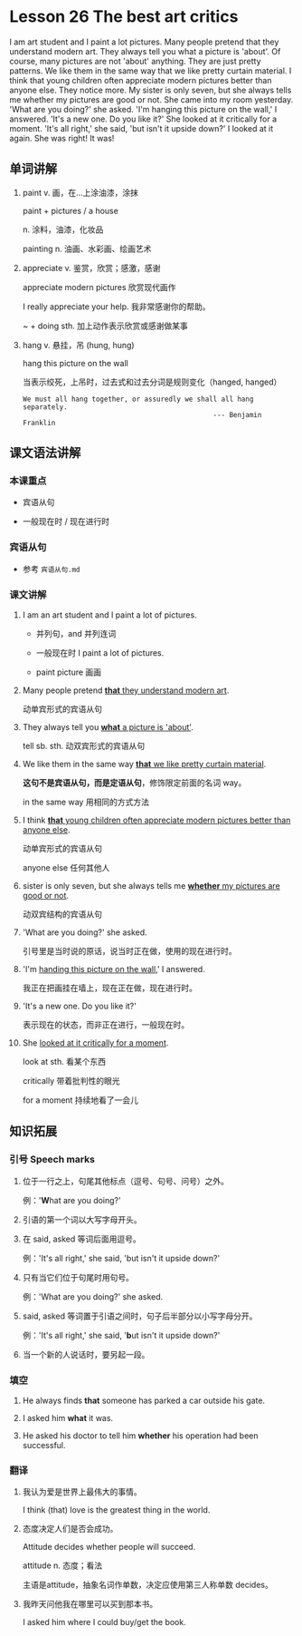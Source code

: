 # Lesson 26 The best art critics

I am art student and I paint a lot pictures. Many people pretend that they understand modern art. They always tell you what a picture is 'about'. Of course, many pictures are not 'about' anything. They are just pretty patterns. We like them in the same way that we like pretty curtain material. I think that young children often appreciate modern pictures better than anyone else. They notice more. My sister is only seven, but she always tells me whether my pictures are good or not. She came into my room yesterday.
'What are you doing?' she asked.
'I'm hanging this picture on the wall,' I answered. 'It's a new one. Do you like it?'
She looked at it critically for a moment. 'It's all right,' she said, 'but isn't it upside down?'
I looked at it again. She was right! It was!



## 单词讲解

1. paint v. 画，在...上涂油漆，涂抹

   paint + pictures / a house

   n. 涂料，油漆，化妆品

   painting n. 油画、水彩画、绘画艺术

   

2. appreciate v. 鉴赏，欣赏；感激，感谢

   appreciate modern pictures 欣赏现代画作

   I really appreciate your help. 我非常感谢你的帮助。

   ~ + doing sth. 加上动作表示欣赏或感谢做某事

   

3. hang v. 悬挂，吊 (hung, hung)

   hang this picture on the wall

   当表示绞死，上吊时，过去式和过去分词是规则变化（hanged, hanged）

   ```
   We must all hang together, or assuredly we shall all hang separately.
                                                  --- Benjamin Franklin
   ```

   

## 课文语法讲解

### 本课重点

- 宾语从句

- 一般现在时 / 现在进行时



### 宾语从句

- 参考 `宾语从句.md`



### 课文讲解

1. I am an art student and I paint a lot of pictures.

   - 并列句，and 并列连词

   - 一般现在时 I paint a lot of pictures.
   - paint picture 画画

   

2. Many people pretend <u>**that** they understand modern art</u>.

   动单宾形式的宾语从句

   

3. They always tell you <u>**what** a picture is 'about'</u>.

   tell sb. sth. 动双宾形式的宾语从句

   

4. We like them in the same way <u>**that** we like pretty curtain material</u>.

   **这句不是宾语从句，而是定语从句**，修饰限定前面的名词 way。

   in the same way 用相同的方式方法

   

5. I think <u>**that** young children often appreciate modern pictures better than anyone else</u>.

   动单宾形式的宾语从句
   
   anyone else 任何其他人

   

6. sister is only seven, but she always tells me <u>**whether** my pictures are good or not</u>.
   
   动双宾结构的宾语从句
   
   
   
7. 'What are you doing?' she asked.

   引号里是当时说的原话，说当时正在做，使用的现在进行时。

   


8. 'I'm <u>handing this picture on the wall</u>,' I answered.

   我正在把画挂在墙上，现在正在做，现在进行时。

   


9. 'It's a new one. Do you like it?'
   
   表示现在的状态，而非正在进行，一般现在时。
   
   
   
10. She <u>looked at it critically for a moment</u>.

    look at sth. 看某个东西

    critically 带着批判性的眼光

    for a moment 持续地看了一会儿





## 知识拓展

### 引号 Speech marks

1. 位于一行之上，句尾其他标点（逗号、句号、问号）之外。

   例：'**W**hat are you doing?'

2. 引语的第一个词以大写字母开头。

3. 在 said, asked 等词后面用逗号。

   例：'It's all right,' she said, 'but isn't it upside down?'

4. 只有当它们位于句尾时用句号。

   例：'What are you doing?' she asked.

5. said, asked 等词置于引语之间时，句子后半部分以小写字母分开。

   例：'It's all right,' she said, '**b**ut isn't it upside down?'

6. 当一个新的人说话时，要另起一段。



### 填空

1. He always finds **that** someone has parked a car outside his gate.

2. I asked him **what** it was.

3. He asked his doctor to tell him **whether** his operation had been successful.



### 翻译

1. 我认为爱是世界上最伟大的事情。

   I think (that) love is the greatest thing in the world.

   

2. 态度决定人们是否会成功。

   Attitude decides whether people will succeed.

   attitude n. 态度；看法

   主语是attitude，抽象名词作单数，决定应使用第三人称单数 decides。



3. 我昨天问他我在哪里可以买到那本书。

   I asked him where I could buy/get the book.
